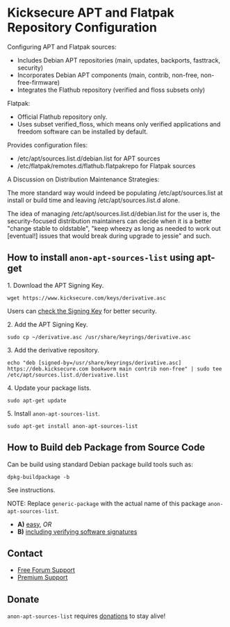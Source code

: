 # Kicksecure APT and Flatpak Repository Configuration #

Configuring APT and Flatpak sources:
- Includes Debian APT repositories (main, updates, backports, fasttrack,
security)
- Incorporates Debian APT components (main, contrib, non-free,
non-free-firmware)
- Integrates the Flathub repository (verified and floss subsets only)

Flatpak:
- Official Flathub repository only.
- Uses subset verified_floss, which means only verified applications and
freedom software can be installed by default.

Provides configuration files:
- /etc/apt/sources.list.d/debian.list for APT sources
- /etc/flatpak/remotes.d/flathub.flatpakrepo for Flatpak sources

A Discussion on Distribution Maintenance Strategies:

The more standard
way would indeed be populating /etc/apt/sources.list at install or build time
and leaving /etc/apt/sources.list.d alone.

The idea of managing
/etc/apt/sources.list.d/debian.list for the user is, the security-focused
distribution maintainers can decide when it is a better "change stable to
oldstable", "keep wheezy as long as needed to work out [eventual!] issues
that would break during upgrade to jessie" and such.

## How to install `anon-apt-sources-list` using apt-get ##

1\. Download the APT Signing Key.

```
wget https://www.kicksecure.com/keys/derivative.asc
```

Users can [check the Signing Key](https://www.kicksecure.com/wiki/Signing_Key) for better security.

2\. Add the APT Signing Key.

```
sudo cp ~/derivative.asc /usr/share/keyrings/derivative.asc
```

3\. Add the derivative repository.

```
echo "deb [signed-by=/usr/share/keyrings/derivative.asc] https://deb.kicksecure.com bookworm main contrib non-free" | sudo tee /etc/apt/sources.list.d/derivative.list
```

4\. Update your package lists.

```
sudo apt-get update
```

5\. Install `anon-apt-sources-list`.

```
sudo apt-get install anon-apt-sources-list
```

## How to Build deb Package from Source Code ##

Can be build using standard Debian package build tools such as:

```
dpkg-buildpackage -b
```

See instructions.

NOTE: Replace `generic-package` with the actual name of this package `anon-apt-sources-list`.

* **A)** [easy](https://www.kicksecure.com/wiki/Dev/Build_Documentation/generic-package/easy), _OR_
* **B)** [including verifying software signatures](https://www.kicksecure.com/wiki/Dev/Build_Documentation/generic-package)

## Contact ##

* [Free Forum Support](https://forums.kicksecure.com)
* [Premium Support](https://www.kicksecure.com/wiki/Premium_Support)

## Donate ##

`anon-apt-sources-list` requires [donations](https://www.kicksecure.com/wiki/Donate) to stay alive!

